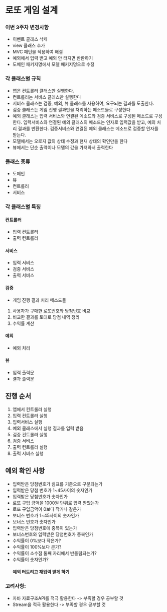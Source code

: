 # 로또 게임 설계 

### 이번 3주차 변경사항
- 이벤트 클래스 삭제
- view 클래스 추가
- MVC 패턴을 적용하여 해결 
- 예외에서 입력 받고 예외 안 터지면 반환하기
- 도메인 패키지명에서 모델 패키지명으로 수정

### 각 클래스별 규칙
- 앱은 컨트롤러 클래스만 실행한다. 
- 컨트롤러는 서비스 클래스만 실행한다
- 서비스 클래스는 검증, 예외, 뷰 클래스를 사용하여, 요구되는 결과를 도출한다.
- 검증 클래스는 게임 진행 결과만을 처리하는 메소드들로 구성한다
- 예외 클래스는 입력 서비스와 연결된 메소드와 검증 서비스로 구성된 메소드로 구성한다.
   입력서비스와 연결된 예외 클래스의 메소드는 인자로 입력값을 받고, 예외 처리 결과를 반환한다.
   검증서비스와 연결된 예외 클래스는 메소드로 검증할 인자를 받는다.
- 모델에서는 오로지 값의 상태 수정과 현재 상태의 확인만을 한다
- 뷰에서는 단순 출력이나 모델의 값을 가져와서 출력한다


### 클래스 종류
- 도메인
- 뷰
- 컨트롤러
- 서비스


### 각 클래스별 특징
#### 컨트롤러
- 입력 컨트롤러
- 출력 컨트롤러

#### 서비스
- 입력 서비스
- 검증 서비스
- 출력 서비스

#### 검증
- 게임 진행 결과 처리 메소드들
1. 사용자가 구매한 로또번호와 당첨번호 비교
2. 비교한 결과를 토대로 당첨 내역 정리
3. 수익률 계산


#### 예외
- 예외 처리



#### 뷰
- 입력 출력문
- 결과 출력문


## 진행 순서
1. 앱에서 컨트롤러 실행
2. 입력 컨트롤러 실행
3. 입력서비스 실행 
4. 예외 클래스에서 실행 결과를 입력 받음
5. 검증 컨트롤러 실행 
6. 검증 서비스 
7. 출력 컨트롤러 실행 
8. 출력 서비스 실행


## 예외 확인 사항
- 입력받은 당첨번호가 쉼표를 기준으로 구분되는가
- 입력받은 당첨 번호가 1~45사이의 숫자인가 
- 입력받은 당첨번호가 숫자인가
- 로또 구입 금액을 1000원 단위로 입력 받았는가
- 로또 구입금액이 0보다 작거나 같은가
- 보너스 번호가 1~45사이의 숫자인가
- 보너스 번호가 숫자인가
- 입력받은 당첨번호에 중복이 있는가
- 보너스번호와 입력받은 당첨번호가 중복인가
- 수익률이 0%보다 작은가?
- 수익률이 100%보다 큰가?
- 수익률이 소수점 둘째 자리에서 반올림되는가?
- 수익률이 숫자인가?
   #### 예외 터트리고 재입력 받게 하기


### 고려사항:
- 자바 자료구조API를 적극 활용한다 -> 부족할 경우 공부할 것
- Stream을 적극 활용한다 -> 부족할 경우 공부할 것